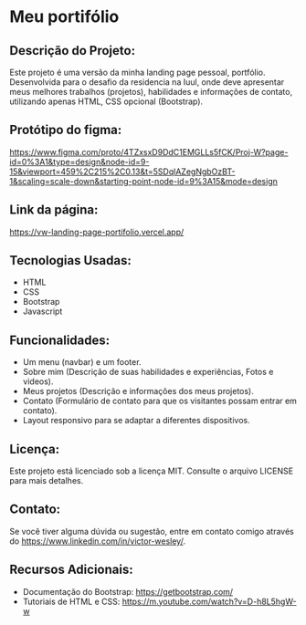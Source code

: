 # Meu portifólio

## Descrição do Projeto:

Este projeto é uma versão da minha landing page pessoal, portfólio. Desenvolvida para o desafio da residencia na Iuul, onde deve apresentar meus melhores trabalhos (projetos), habilidades e informações de contato, utilizando apenas HTML, CSS opcional (Bootstrap).

## Protótipo do figma: 
https://www.figma.com/proto/4TZxsxD9DdC1EMGLLs5fCK/Proj-W?page-id=0%3A1&type=design&node-id=9-15&viewport=459%2C215%2C0.13&t=5SDqlAZegNgbOzBT-1&scaling=scale-down&starting-point-node-id=9%3A15&mode=design

## Link da página:
https://vw-landing-page-portifolio.vercel.app/

## Tecnologias Usadas:

- HTML
- CSS
- Bootstrap
- Javascript

## Funcionalidades:

- Um menu (navbar) e um footer.
- Sobre mim (Descrição de suas habilidades e experiências, Fotos e videos).
- Meus projetos (Descrição e informações dos meus projetos).
- Contato (Formulário de contato para que os visitantes possam entrar em contato).
- Layout responsivo para se adaptar a diferentes dispositivos.

## Licença:

Este projeto está licenciado sob a licença MIT. Consulte o arquivo LICENSE para mais detalhes.

## Contato:

Se você tiver alguma dúvida ou sugestão, entre em contato comigo através do https://www.linkedin.com/in/victor-wesley/.

## Recursos Adicionais:

- Documentação do Bootstrap: https://getbootstrap.com/
- Tutoriais de HTML e CSS: https://m.youtube.com/watch?v=D-h8L5hgW-w